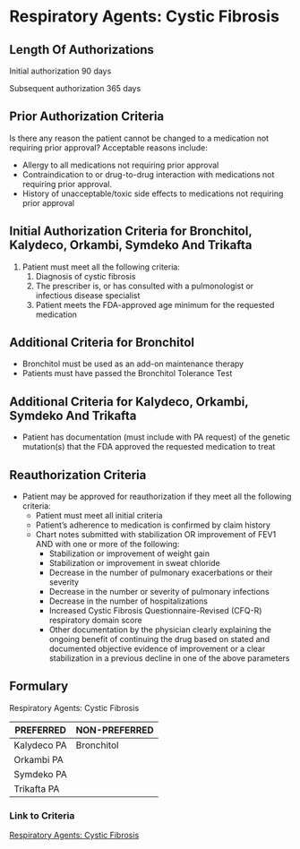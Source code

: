 # Respiratory Agents: Cystic Fibrosis

## Length Of Authorizations

Initial authorization 90 days

Subsequent authorization 365 days

## Prior Authorization Criteria

Is there any reason the patient cannot be changed to a medication not requiring prior approval? Acceptable reasons include:

-   Allergy to all medications not requiring prior approval
-   Contraindication to or drug-to-drug interaction with medications not requiring prior approval.
-   History of unacceptable/toxic side effects to medications not requiring prior approval

## Initial Authorization Criteria for Bronchitol, Kalydeco, Orkambi, Symdeko And Trikafta

1.  Patient must meet all the following criteria:
    1.  Diagnosis of cystic fibrosis
    2.  The prescriber is, or has consulted with a pulmonologist or infectious disease specialist
    3.  Patient meets the FDA-approved age minimum for the requested medication

## Additional Criteria for Bronchitol

-   Bronchitol must be used as an add-on maintenance therapy
-   Patients must have passed the Bronchitol Tolerance Test

## Additional Criteria for Kalydeco, Orkambi, Symdeko And Trikafta

-   Patient has documentation (must include with PA request) of the genetic mutation(s) that the FDA approved the requested medication to treat

## Reauthorization Criteria

-   Patient may be approved for reauthorization if they meet all the following criteria:
    -   Patient must meet all initial criteria
    -   Patient’s adherence to medication is confirmed by claim history
    -   Chart notes submitted with stabilization OR improvement of FEV1 AND with one or more of the following:
        -   Stabilization or improvement of weight gain
        -   Stabilization or improvement in sweat chloride
        -   Decrease in the number of pulmonary exacerbations or their severity
        -   Decrease in the number or severity of pulmonary infections
        -   Decrease in the number of hospitalizations
        -   Increased Cystic Fibrosis Questionnaire-Revised (CFQ-R) respiratory domain score
        -   Other documentation by the physician clearly explaining the ongoing benefit of continuing the drug based on stated and documented objective evidence of improvement or a clear stabilization in a previous decline in one of the above parameters

## Formulary

Respiratory Agents: Cystic Fibrosis

| PREFERRED   | NON-PREFERRED |
|-------------|---------------|
| Kalydeco PA | Bronchitol    |
| Orkambi PA  |               |
| Symdeko PA  |               |
| Trikafta PA |               |

### Link to Criteria

[Respiratory Agents: Cystic Fibrosis](https://pharmacy.medicaid.ohio.gov/sites/default/files/20220415_UPDL_Criteria_FINAL_.pdf#page=88)
